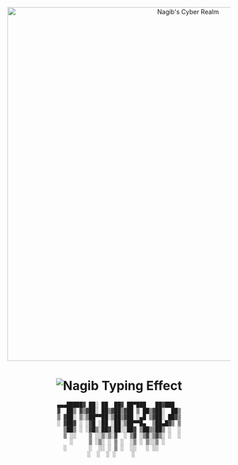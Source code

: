 <p align="center">
  <img src="https://raw.githubusercontent.com/Nagib/Nagib/main/matrix-banner.gif" alt="Nagib's Cyber Realm" width="800">
</p>

<h1 align="center">
  <img src="https://readme-typing-svg.demolab.com?font=Hack&weight=600&size=28&duration=4000&pause=1000&color=39FF14&background=000000&center=true&vCenter=true&width=600&height=40&lines=%E2%96%88%EF%B8%8F%E2%96%88%EF%B8%8F%20N̸A̸G̸I̸B̸+SYSTEMS+ONLINE+%E2%96%88%EF%B8%8F%E2%96%88%EF%B8%8F;QA+AUTOMATION+SPECIALIST;PENETRATION+TESTER;SECURITY+RESEARCHER" alt="Nagib Typing Effect">
</h1>

<div align="center">
  
```terminal
▄▄▄█████▓ ██░ ██  ██▓ ██▀███   ██▓███  
▓  ██▒ ▓▒▓██░ ██▒▓██▒▓██ ▒ ██▒▓██░  ██▒
▒ ▓██░ ▒░▒██▀▀██░▒██▒▓██ ░▄█ ▒▓██░ ██▓▒
░ ▓██▓ ░ ░▓█ ░██ ░██░▒██▀▀█▄  ▒██▄█▓▒ ▒
  ▒██▒ ░ ░▓█▒░██▓░██░░██▓ ▒██▒▒██▒ ░  ░
  ▒ ░░    ▒ ░░▒░▒░▓  ░ ▒▓ ░▒▓░▒▓▒░ ░  ░
    ░     ▒ ░▒░ ░ ▒ ░  ░▒ ░ ▒░░▒ ░     
  ░       ░  ░░ ░ ▒ ░  ░░   ░ ░░       
          ░  ░  ░ ░     ░               

